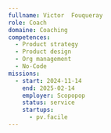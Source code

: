 ```yaml
---
fullname: Victor  Fouqueray
role: Coach
domaine: Coaching
competences:
  - Product strategy
  - Product design
  - Org management
  - No-Code
missions:
  - start: 2024-11-14
    end: 2025-02-14
    employer: Scopopop
    status: service
    startups:
      - pv.facile
---
```

